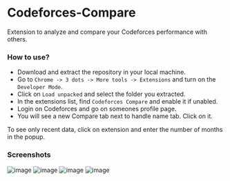 # Codeforces-Compare

Extension to analyze and compare your Codeforces performance with others.

### How to use?

- Download and extract the repository in your local machine.
- Go to ```Chrome -> 3 dots -> More tools -> Extensions``` and turn on the ```Developer Mode```.
- Click on ```Load unpacked``` and select the folder you extracted.
- In the extensions list, find ```Codeforces Compare``` and enable it if unabled.
- Login on Codeforces and go on someones profile page.
- You will see a new Compare tab next to handle name tab. Click on it.

To see only recent data, click on extension and enter the number of months in the popup.

### Screenshots
![image](https://user-images.githubusercontent.com/58853798/193256771-03cabf41-8db3-4b57-976c-9e6beb1bf5ff.png)
![image](https://user-images.githubusercontent.com/58853798/193256848-66d9abc1-8f75-4ca0-b95c-df35a33dc6f5.png)
![image](https://user-images.githubusercontent.com/58853798/193256935-17dd28f6-9497-48f2-b660-57b36828048f.png)
![image](https://user-images.githubusercontent.com/58853798/193257049-577d53b4-a370-4848-9fec-09e7c7bb52ac.png)
